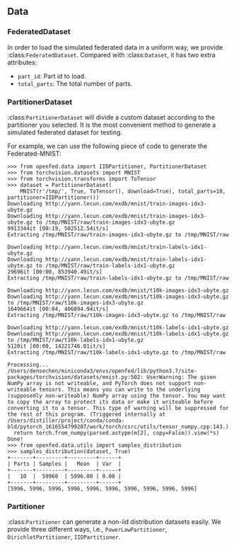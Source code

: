 ## Data

### FederatedDataset

In order to load the simulated federated data in a uniform way, we provide :class:`FederatedDataset`. Compared with :class:`Dataset`, it has two extra attributes:

- `part_id`: Part id to load.
- `total_parts`: The total number of parts.

### PartitionerDataset

:class:`PartitionerDataset` will divide a custom dataset according to the partitioner you selected. It is the most convenient method to generate a simulated federated dataset for testing.

For example, we can use the following piece of code to generate the Federated-MNIST:

```shell
>>> from openfed.data import IIDPartitioner, PartitionerDataset
>>> from torchvision.datasets import MNIST
>>> from torchvision.transforms import ToTensor
>>> dataset = PartitionerDataset(
    MNIST(r'/tmp/', True, ToTensor(), download=True), total_parts=10, partitioner=IIDPartitioner())
Downloading http://yann.lecun.com/exdb/mnist/train-images-idx3-ubyte.gz
Downloading http://yann.lecun.com/exdb/mnist/train-images-idx3-ubyte.gz to /tmp/MNIST/raw/train-images-idx3-ubyte.gz
9913344it [00:19, 502512.54it/s]
Extracting /tmp/MNIST/raw/train-images-idx3-ubyte.gz to /tmp/MNIST/raw

Downloading http://yann.lecun.com/exdb/mnist/train-labels-idx1-ubyte.gz
Downloading http://yann.lecun.com/exdb/mnist/train-labels-idx1-ubyte.gz to /tmp/MNIST/raw/train-labels-idx1-ubyte.gz
29696it [00:00, 853940.49it/s]
Extracting /tmp/MNIST/raw/train-labels-idx1-ubyte.gz to /tmp/MNIST/raw

Downloading http://yann.lecun.com/exdb/mnist/t10k-images-idx3-ubyte.gz
Downloading http://yann.lecun.com/exdb/mnist/t10k-images-idx3-ubyte.gz to /tmp/MNIST/raw/t10k-images-idx3-ubyte.gz
1649664it [00:04, 406894.94it/s]
Extracting /tmp/MNIST/raw/t10k-images-idx3-ubyte.gz to /tmp/MNIST/raw

Downloading http://yann.lecun.com/exdb/mnist/t10k-labels-idx1-ubyte.gz
Downloading http://yann.lecun.com/exdb/mnist/t10k-labels-idx1-ubyte.gz to /tmp/MNIST/raw/t10k-labels-idx1-ubyte.gz
5120it [00:00, 14221746.01it/s]
Extracting /tmp/MNIST/raw/t10k-labels-idx1-ubyte.gz to /tmp/MNIST/raw

Processing...
/Users/densechen/miniconda3/envs/openfed/lib/python3.7/site-packages/torchvision/datasets/mnist.py:502: UserWarning: The given NumPy array is not writeable, and PyTorch does not support non-writeable tensors. This means you can write to the underlying (supposedly non-writeable) NumPy array using the tensor. You may want to copy the array to protect its data or make it writeable before converting it to a tensor. This type of warning will be suppressed for the rest of this program. (Triggered internally at  /Users/distiller/project/conda/conda-bld/pytorch_1616554799287/work/torch/csrc/utils/tensor_numpy.cpp:143.)
  return torch.from_numpy(parsed.astype(m[2], copy=False)).view(*s)
Done!
>>> from openfed.data.utils import samples_distribution
>>> samples_distribution(dataset, True)
+-------+---------+---------+------+
| Parts | Samples |   Mean  | Var  |
+-------+---------+---------+------+
|   10  |  59960  | 5996.00 | 0.00 |
+-------+---------+---------+------+
[5996, 5996, 5996, 5996, 5996, 5996, 5996, 5996, 5996, 5996]
```

### Partitioner

:class:`Partitioner` can generate a non-iid distribution datasets easily. We provide three different ways, i.e., `PowerLawPartitioner`, `DirichletPartitioner`, `IIDPartitioner`.
